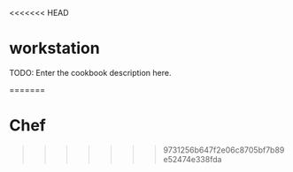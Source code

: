<<<<<<< HEAD
# workstation

TODO: Enter the cookbook description here.

=======
# Chef
>>>>>>> 9731256b647f2e06c8705bf7b89e52474e338fda
